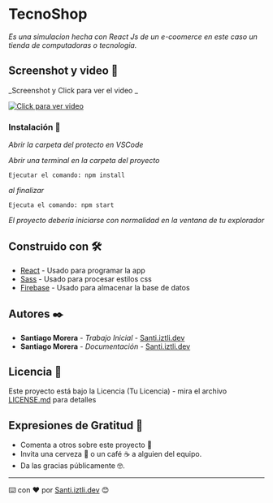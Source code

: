 # TecnoShop

_Es una simulacion hecha con React Js de un e-coomerce en este caso un tienda de computadoras o tecnologia._

## Screenshot y video 🚀

_Screenshot y Click para ver el video _

[![Click para ver video](https://i.ibb.co/BzLW7D1/tecnotienda.png)](https://youtu.be/hLNLH--a40w)

### Instalación 🔧

_Abrir la carpeta del protecto en VSCode_

_Abrir una terminal en la carpeta del proyecto_

```
Ejecutar el comando: npm install
```

_al finalizar_

```
Ejecuta el comando: npm start
```

_El proyecto deberia iniciarse con normalidad en la ventana de tu explorador_

## Construido con 🛠️

- [React](https://es.reactjs.org/docs/getting-started.html) - Usado para programar la app
- [Sass](https://sass-lang.com/documentation/) - Usado para procesar estilos css
- [Firebase](https://firebase.google.com/docs?authuser=0&hl=es) - Usado para almacenar la base de datos

## Autores ✒️

- **Santiago Morera** - _Trabajo Inicial_ - [Santi.iztli.dev](https://github.com/santi-iztli)
- **Santiago Morera** - _Documentación_ - [Santi.iztli.dev](https://github.com/santi-iztli)

## Licencia 📄

Este proyecto está bajo la Licencia (Tu Licencia) - mira el archivo [LICENSE.md](LICENSE.md) para detalles

## Expresiones de Gratitud 🎁

- Comenta a otros sobre este proyecto 📢
- Invita una cerveza 🍺 o un café ☕ a alguien del equipo.
- Da las gracias públicamente 🤓.

---

⌨️ con ❤️ por [Santi.iztli.dev](https://github.com/santi-iztli) 😊
